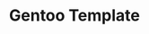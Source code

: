 ---
lang: es
layout: doc
redirect_from:
- /es/doc/templates/gentoo/
redirect_to: https://github.com/Qubes-Community/Contents/blob/master/docs/os/gentoo.md
ref: 221
title: Gentoo Template
---